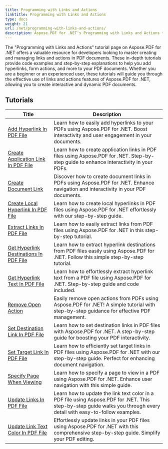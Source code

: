 ```yaml
---
title: Programming with Links and Actions
linktitle: Programming with Links and Actions
type: docs
weight: 21
url: /net/programming-with-links-and-actions/
description: Aspose.PDF for .NET's Programming with Links and Actions tutorials are a comprehensive resource for mastering creating and managing interactive links in PDF documents.
---
```

The "Programming with Links and Actions" tutorial page on Aspose.PDF for .NET offers a valuable resource for developers looking to master creating and managing links and actions in PDF documents. These in-depth tutorials provide code examples and step-by-step explanations to help you add hyperlinks, form actions, and more to your PDF documents. Whether you are a beginner or an experienced user, these tutorials will guide you through the effective use of links and actions features of Aspose.PDF for .NET, allowing you to create interactive and dynamic PDF documents.

## Tutorials
| Title | Description |
| --- | --- | 
| [Add Hyperlink In PDF File](./add-hyperlink/) | Learn how to easily add hyperlinks to your PDFs using Aspose.PDF for .NET. Boost interactivity and user engagement in your documents. |  
| [Create Application Link In PDF File](./create-application-link/) | Learn how to create application links in PDF files using Aspose.PDF for .NET. Step-by-step guide to enhance interactivity in your PDFs. |  
| [Create Document Link](./create-document-link/) | Discover how to create document links in PDFs using Aspose.PDF for .NET. Enhance navigation and interactivity in your PDF documents. |  
| [Create Local Hyperlink In PDF File](./create-local-hyperlink/) | Learn how to create local hyperlinks in PDF files using Aspose.PDF for .NET effortlessly with our step-by-step guide. |  
| [Extract Links In PDF File](./extract-links/) | Learn how to easily extract links from PDF files using Aspose.PDF for .NET in this step-by-step tutorial. |  
| [Get Hyperlink Destinations In PDF File](./get-hyperlink-destinations/) | Learn how to extract hyperlink destinations from PDF files easily using Aspose.PDF for .NET. Follow this simple step-by-step tutorial. |  
| [Get Hyperlink Text In PDF File](./get-hyperlink-text/) | Learn how to effortlessly extract hyperlink text from a PDF file using Aspose.PDF for .NET. Step-by-step guide and code included. |  
| [Remove Open Action](./remove-open-action/) | Easily remove open actions from PDFs using Aspose.PDF for .NET! A simple tutorial with step-by-step guidance for effective PDF management. |  
| [Set Destination Link In PDF File](./set-destination-link/) | Learn how to set destination links in PDF files with Aspose.PDF for .NET. A step-by-step guide for boosting your PDF interactivity. |  
| [Set Target Link In PDF File](./set-target-link/) | Learn how to efficiently set target links in PDF files using Aspose.PDF for .NET with our step-by-step guide. Perfect for enhancing document navigation. |  
| [Specify Page When Viewing](./specify-page-when-viewing/) | Learn how to specify a page to view in a PDF using Aspose.PDF for .NET. Enhance user navigation with this simple guide. |  
| [Update Links In PDF File](./update-links/) | Learn how to update the link text color in a PDF file using Aspose.PDF for .NET. This step-by-step guide walks you through every detail with easy-to-follow examples. |  
| [Update Link Text Color In PDF File](./update-link-text-color/) | Effortlessly update links in your PDF files using Aspose.PDF for .NET with this comprehensive step-by-step guide. Simplify your PDF editing. |  
